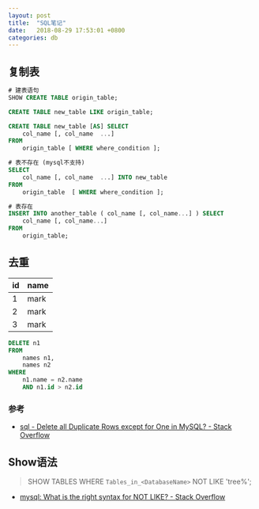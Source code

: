 ```yaml
---
layout: post
title:  "SQL笔记"
date:   2018-08-29 17:53:01 +0800
categories: db
---
```


## 复制表

```sql
# 建表语句
SHOW CREATE TABLE origin_table;
```

```sql
CREATE TABLE new_table LIKE origin_table;
```

```sql
CREATE TABLE new_table [AS] SELECT 
	col_name [, col_name  ...] 
FROM 
	origin_table [ WHERE where_condition ];
```

```sql
# 表不存在 (mysql不支持)
SELECT 
	col_name [, col_name  ...] INTO new_table 
FROM 
	origin_table  [ WHERE where_condition ];
```

```sql
# 表存在
INSERT INTO another_table ( col_name [, col_name...] ) SELECT
	col_name [, col_name...] 
FROM
	origin_table;
```

## 去重

id|name
--|---
1|mark
2|mark
3|mark

```sql
DELETE n1 
FROM
	names n1,
	names n2 
WHERE
	n1.name = n2.name 
	AND n1.id > n2.id
```
### 参考
* [sql - Delete all Duplicate Rows except for One in MySQL? - Stack Overflow](https://stackoverflow.com/a/5016434/5954068)

## Show语法

> SHOW TABLES WHERE `Tables_in_<DatabaseName>` NOT LIKE 'tree%';

* [mysql: What is the right syntax for NOT LIKE? - Stack Overflow](https://stackoverflow.com/q/3698891)
